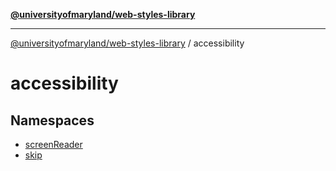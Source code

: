 [**@universityofmaryland/web-styles-library**](../README.md)

***

[@universityofmaryland/web-styles-library](../README.md) / accessibility

# accessibility

## Namespaces

- [screenReader](namespaces/screenReader/README.md)
- [skip](namespaces/skip/README.md)
